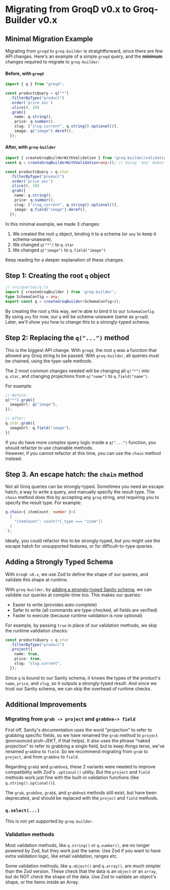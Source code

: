 # Migrating from GroqD v0.x to Groq-Builder v0.x 
<!-- TODO: rename `Groq-Builder v0.x` to `groqd v1` throughout this document -->

## Minimal Migration Example

Migrating from `groqd` to `groq-builder` is straightforward, since there are few API changes.
Here's an example of a simple `groqd` query, and the **minimum** changes required to migrate to `groq-builder`:

#### Before, with `groqd`

```ts
import { q } from "groqd";

const productsQuery = q("*")
  .filterByType("product")
  .order('price asc')
  .slice(0, 10)
  .grab({
    name: q.string(),
    price: q.number(),
    slug: ["slug.current", q.string().optional()],
    image: q("image").deref(),
  });
```

#### After, with `groq-builder`

```ts
import { createGroqBuilderWithValidation } from "groq-builder/validation";
const q = createGroqBuilderWithValidation<any>(); // Using 'any' makes the query schema-unaware 

const productsQuery = q.star
  .filterByType("product")
  .order('price asc')
  .slice(0, 10)
  .grab({
    name: q.string(),
    price: q.number(),
    slug: ["slug.current", q.string().optional()],
    image: q.field("image").deref(),
  });
```

In this minimal example, we made 3 changes:
1. We created the root `q` object, binding it to a schema (or `any` to keep it schema-unaware).
2. We changed `q("*")` to `q.star`
3. We changed `q("image")` to `q.field("image")`

Keep reading for a deeper explanation of these changes.

## Step 1: Creating the root `q` object

```ts
// src/queries/q.ts
import { createGroqBuilder } from 'groq-builder';
type SchemaConfig = any;
export const q = createGroqBuilder<SchemaConfig>();
```

By creating the root `q` this way, we're able to bind it to our `SchemaConfig`.  
By using `any` for now, our `q` will be schema-unaware (same as `groqd`).  
Later, we'll show you how to change this to a strongly-typed schema.


## Step 2: Replacing the `q("...")` method

This is the biggest API change. 
With `groqd`, the root `q` was a function that allowed any Groq string to be passed.
With `groq-builder`, all queries must be chained, using the type-safe methods.

The 2 most common changes needed will be changing all `q("*")` into `q.star`, and changing projections from `q("name")` to `q.field("name")`.

For example:
```ts
// Before:
q("*").grab({
  imageUrl: q("image"),
});

// After:
q.star.grab({
  imageUrl: q.field("image"),
})
```

If you do have more complex query logic inside a `q("...")` function, you should refactor to use chainable methods.  
However, if you cannot refactor at this time, you can use the `chain` method instead:

## Step 3. An escape hatch: the `chain` method

Not all Groq queries can be strongly-typed. Sometimes you need an escape hatch; a way to write a query, and manually specify the result type.
The `chain` method does this by accepting any `groq` string, and requiring you to specify the result type.  For example:

```ts
q.chain<{ itemCount: number }>(`
  { 
    "itemCount": count(*[_type === "item"])
  }
`);
```

Ideally, you could refactor this to be strongly-typed, but you might use the escape hatch for unsupported features, or for difficult-to-type queries.


## Adding a Strongly Typed Schema

With `GroqD v0.x`, we use Zod to define the shape of our queries, and validate this shape at runtime.

With `groq-builder`, by [adding a strongly-typed Sanity schema](./README.md#schema-configuration), we can validate our queries at compile-time too. This makes our queries:

- Easier to write (provides auto-complete)
- Safer to write (all commands are type-checked, all fields are verified)
- Faster to execute (because runtime validation is now optional)

For example, by passing `true` in place of our validation methods, we skip the runtime validation checks:
```ts
const productsQuery = q.star
  .filterByType("product")
  .project({
    name: true,
    price: true,
    slug: "slug.current",
  });
```

Since `q` is bound to our Sanity schema, it knows the types of the product's `name`, `price`, and `slug`, so it outputs a strongly-typed result.  And since we trust our Sanity schema, we can skip the overhead of runtime checks.




## Additional Improvements

### Migrating from `grab -> project` and `grabOne-> field`

First off, Sanity's documentation uses the word "projection" to refer to grabbing specific fields, so we have renamed the `grab` method to `project` (pronounced pruh-JEKT, if that helps). It also uses the phrase "naked projection" to refer to grabbing a single field, but to keep things terse, we've renamed `grabOne` to `field`.  So we recommend migrating from `grab` to `project`, and from `grabOne` to `field`.

Regarding `grab$` and `grabOne$`, these 2 variants were needed to improve compatibility with Zod's `.optional()` utility. But the `project` and `field` methods work just fine with the built-in validation functions (like `q.string().optional()`).

The `grab`, `grabOne`, `grab$`, and `grabOne$` methods still exist, but have been deprecated, and should be replaced with the `project` and `field` methods. 

### `q.select(...)`
This is not yet supported by `groq-builder`.  

### Validation methods

Most validation methods, like `q.string()` or `q.number()`, are no longer powered by Zod, but they work just the same.  Use Zod if you want to have extra validation logic, like email validation, ranges etc.

Some validation methods, like `q.object()` and `q.array()`, are much simpler than the Zod version.  These check that the data is an `object` or an `array`, but do NOT check the shape of the data.  Use Zod to validate an object's shape, or the items inside an Array.

